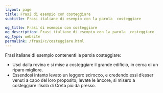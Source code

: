 ```yaml
---
layout: page
title: Frasi di esempio con costeggiare 
subtitle: Frasi italiane di esempio con la parola  costeggiare

og_title: Frasi di esempio con costeggiare 
og_description: Frasi italiane di esempio con la parola  costeggiare
og_type: website
permalink: /frasi/c/costeggiare.html
---
```


Frasi italiane di esempio contenenti la parola costeggiare:


- Uscì dalla rovina e si mise a costeggiare il grande edificio, in cerca di un riparo migliore.
- Essendosi intanto levato un leggero scirocco, e credendo essi d’esser venuti a capo del loro proposito, levate le àncore, si misero a costeggiare l’isola di Creta più da presso.
